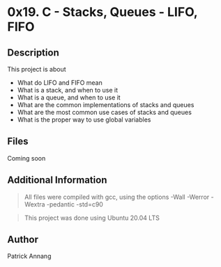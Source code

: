 # 0x19. C - Stacks, Queues - LIFO, FIFO

## Description

This project is about
* What do LIFO and FIFO mean
* What is a stack, and when to use it
* What is a queue, and when to use it
* What are the common implementations of stacks and queues
* What are the most common use cases of stacks and queues
* What is the proper way to use global variables

## Files

Coming soon

## Additional Information

> All files were compiled with gcc, using the options -Wall -Werror -Wextra -pedantic -std=c90

> This project was done using Ubuntu 20.04 LTS

## Author
Patrick Annang
